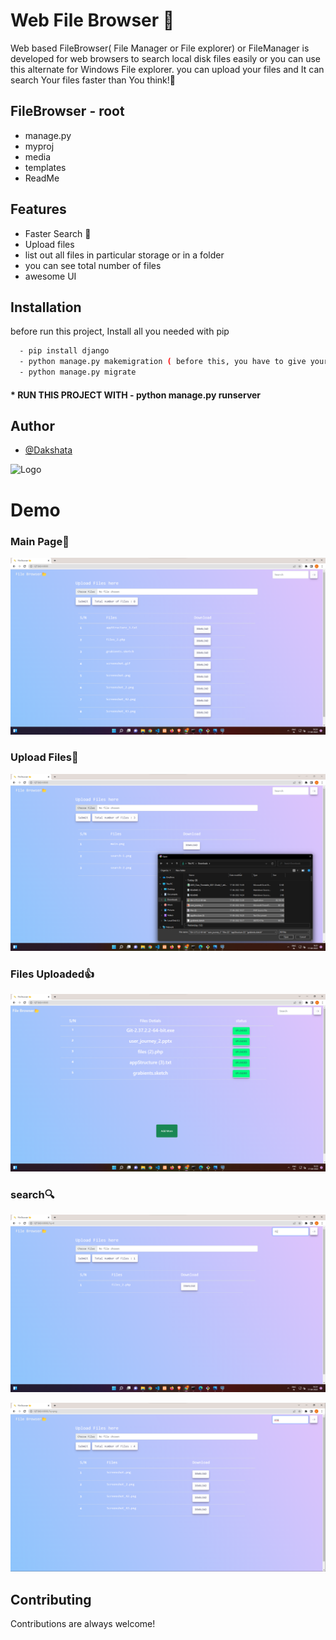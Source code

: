 
# Web File Browser 📂

Web based FileBrowser( File Manager or File explorer) or FileManager is developed for web browsers to search local disk files easily 
or you can use this alternate for Windows File explorer. you can upload your files and
It can search Your files faster than You think!🚀




## FileBrowser - root



* manage.py 
* myproj 
* media
* templates
* ReadMe
 
## Features
- Faster Search 🚀
- Upload files
- list out all files in particular storage or in a folder
- you can see total number of files
- awesome UI


## Installation

before run this project, Install all you needed with pip

```bash
  - pip install django
  - python manage.py makemigration ( before this, you have to give your own password for postgreSQL or you can set for sqlite3 in setting.py )
  - python manage.py migrate
```
#### * RUN THIS PROJECT WITH - python manage.py runserver 
## Author

- [@Dakshata](https://github.com/Dakshatha-ES)




![Logo](https://us.123rf.com/450wm/volhah/volhah1903/volhah190300033/123541429-portrait-of-elegant-business-woman-with-arms-crossed-isolated-vector-illustration.jpg?ver=6)

# Demo
### Main Page👻
![App Screenshot](https://raw.githubusercontent.com/Dakshatha-ES/filemanager/main/media/main.png)

### Upload Files🚀
![App Screenshot](https://raw.githubusercontent.com/Dakshatha-ES/filemanager/main/media/upload-1.png)

### Files Uploaded👍

![App Screenshot](https://raw.githubusercontent.com/Dakshatha-ES/filemanager/main/media/upload-2.png)


### search🔍

![App Screenshot](https://raw.githubusercontent.com/Dakshatha-ES/filemanager/main/media/search-1.png)

![App Screenshot](https://raw.githubusercontent.com/Dakshatha-ES/filemanager/main/media/search-2.png)




## Contributing

Contributions are always welcome!




